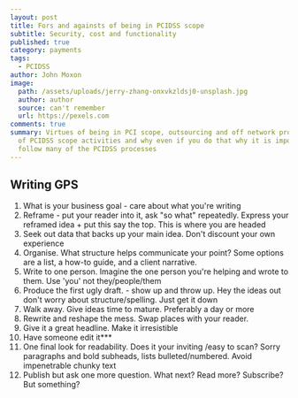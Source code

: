 ```yaml
---
layout: post
title: Fors and againsts of being in PCIDSS scope
subtitle: Security, cost and functionality
published: true
category: payments
tags:
  - PCIDSS
author: John Moxon
image:
  path: /assets/uploads/jerry-zhang-onxvkzldsj0-unsplash.jpg
  author: author
  source: can't remember
  url: https://pexels.com
comments: true
summary: Virtues of being in PCI scope, outsourcing and off network processing
  of PCIDSS scope activities and why even if you do that why it is important to
  follow many of the PCIDSS processes
---
```

## Writing GPS
1. What is your business goal - care about what you're writing
2. Reframe - put your reader into it, ask "so what" repeatedly. Express your reframed idea + put this say the top. This is where you are headed
3. Seek out data that backs up your main idea. Don't discount your own experience
4. Organise. What structure helps communicate your point? Some options are a list, a how-to guide, and a client narrative.
5. Write to one person. Imagine the one person you're helping and wrote to them. Use 'you' not they/people/them
6. Produce the first ugly draft. - show up and throw up. Hey the ideas out don't worry about structure/spelling. Just get it down
7. Walk away. Give ideas time to mature. Preferably a day or more
8. Rewrite and reshape the mess. Swap places with your reader.
9. Give it a great headline. Make it irresistible
10. Have someone edit it***
11. One final look for readability. Does it your inviting /easy to scan? Sorry paragraphs and bold subheads, lists bulleted/numbered. Avoid impenetrable chunky text
12. Publish but ask one more question. What next? Read more? Subscribe? But something?